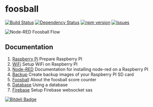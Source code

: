 foosball
========

[![Build Status](https://travis-ci.org/vergissberlin/foosball.svg?branch=master)](https://travis-ci.org/vergissberlin/foosball)
[![Dependency Status](https://gemnasium.com/vergissberlin/foosball.svg)](https://gemnasium.com/vergissberlin/foosball)
[![npm version](https://img.shields.io/npm/v/foosball.png)](https://npmjs.org/package/foosball "View this project on npm")
[![Issues](http://img.shields.io/github/issues/vergissberlin/foosball.svg)]( https://github.com/vergissberlin/foosball/issues "GitHub ticket system")


![Node-RED Foosball Flow](https://farm8.staticflickr.com/7593/16639578350_de48fc1da6.jpg "Node-RED Flow")

Documentation
-------------

1. [Raspberry Pi](docs/01_raspberrypi.md)	Prepare Raspberry PI
3. [WiFi](docs/02_wifi.md)								Setup WiFi on Raspberry PI
2. [Node-RED](docs/03_node-red.md)				Documentation for installing node-red on a Raspberry PI
4. [Backup](docs/04_backup.md)						Create backup images of your Raspberry PI SD card
5. [Foosball](docs/05_foosball.md)				About the foosball score counter
6. [Database](docs/06_database.md)				Using a database
6. [Firebase](docs/07_firebase.md)				Setup Firebase websocket sas 

[![Bitdeli Badge](https://d2weczhvl823v0.cloudfront.net/vergissberlin/foosball/trend.png)](https://bitdeli.com/free "Bitdeli Badge")
